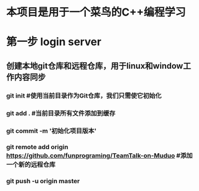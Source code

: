 # 本项目是用于一个菜鸟的C++编程学习
# 第一步 login server
## 创建本地git仓库和远程仓库，用于linux和window工作内容同步
### git init  #使用当前目录作为Git仓库，我们只需使它初始化
### git add . #当前目录所有文件添加到缓存
### git commit -m '初始化项目版本'
### git remote add origin https://github.com/funprograming/TeamTalk-on-Muduo #添加一个新的远程仓库
### git push -u origin master

